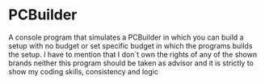 # PCBuilder
A console program that simulates a PCBuilder in which you can build a setup with no budget or set specific budget in which the programs builds the setup.
I have to mention that I don`t own the rights of any of the shown brands neither this program should be taken as advisor and it is strictly to show my coding skills, consistency and logic


